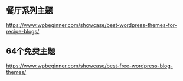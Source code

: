 ## 餐厅系列主题

https://www.wpbeginner.com/showcase/best-wordpress-themes-for-recipe-blogs/

## 64个免费主题

https://www.wpbeginner.com/showcase/best-free-wordpress-blog-themes/
